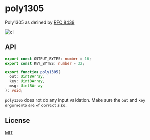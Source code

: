 # poly1305

Poly1305 as defined by [RFC 8439](https://tools.ietf.org/html/rfc8439).

![ci](https://github.com/chiefbiiko/poly1305/workflows/ci/badge.svg)

## API

``` ts
export const OUTPUT_BYTES: number = 16;
export const KEY_BYTES: number = 32;

export function poly1305(
  out: Uint8Array,
  key: Uint8Array,
  msg: Uint8Array
): void;
```

`poly1305` does not do any input validation. Make sure the `out` and `key` arguments are of correct size.

## License

[MIT](./LICENSE)
